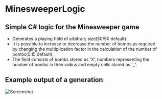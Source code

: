 # MinesweeperLogic

## Simple C# logic for the Minesweeper game
- Generates a playing field of arbitrary size(50/50 default).
- It is possible to increase or decrease the number of bombs as required by changing the multiplication factor in the calculation of the number of bombs(0.15 default). 
- The field consists of bombs stored as 'X', numbers representing the number of bombs in their radius and empty cells stored as '_'.

## Example output of a generation 
![Screenshot](https://user-images.githubusercontent.com/76492047/196665374-9d8aa499-f7af-4156-b367-e9a19e7a4e24.png)
